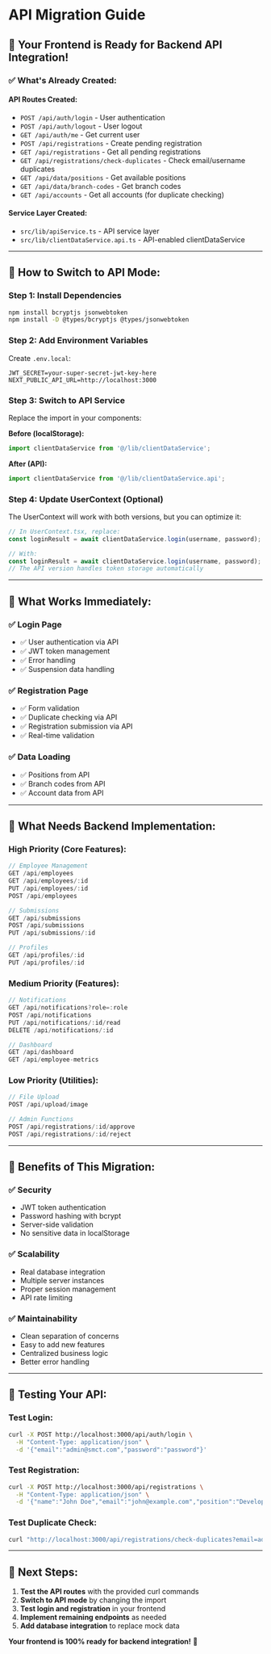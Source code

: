 # API Migration Guide

## 🚀 Your Frontend is Ready for Backend API Integration!

### ✅ What's Already Created:

#### **API Routes Created:**
- `POST /api/auth/login` - User authentication
- `POST /api/auth/logout` - User logout  
- `GET /api/auth/me` - Get current user
- `POST /api/registrations` - Create pending registration
- `GET /api/registrations` - Get all pending registrations
- `GET /api/registrations/check-duplicates` - Check email/username duplicates
- `GET /api/data/positions` - Get available positions
- `GET /api/data/branch-codes` - Get branch codes
- `GET /api/accounts` - Get all accounts (for duplicate checking)

#### **Service Layer Created:**
- `src/lib/apiService.ts` - API service layer
- `src/lib/clientDataService.api.ts` - API-enabled clientDataService

---

## 🔄 How to Switch to API Mode:

### **Step 1: Install Dependencies**
```bash
npm install bcryptjs jsonwebtoken
npm install -D @types/bcryptjs @types/jsonwebtoken
```

### **Step 2: Add Environment Variables**
Create `.env.local`:
```env
JWT_SECRET=your-super-secret-jwt-key-here
NEXT_PUBLIC_API_URL=http://localhost:3000
```

### **Step 3: Switch to API Service**
Replace the import in your components:

**Before (localStorage):**
```typescript
import clientDataService from '@/lib/clientDataService';
```

**After (API):**
```typescript
import clientDataService from '@/lib/clientDataService.api';
```

### **Step 4: Update UserContext (Optional)**
The UserContext will work with both versions, but you can optimize it:

```typescript
// In UserContext.tsx, replace:
const loginResult = await clientDataService.login(username, password);

// With:
const loginResult = await clientDataService.login(username, password);
// The API version handles token storage automatically
```

---

## 🎯 **What Works Immediately:**

### ✅ **Login Page**
- ✅ User authentication via API
- ✅ JWT token management
- ✅ Error handling
- ✅ Suspension data handling

### ✅ **Registration Page**  
- ✅ Form validation
- ✅ Duplicate checking via API
- ✅ Registration submission via API
- ✅ Real-time validation

### ✅ **Data Loading**
- ✅ Positions from API
- ✅ Branch codes from API
- ✅ Account data from API

---

## 🔧 **What Needs Backend Implementation:**

### **High Priority (Core Features):**
```typescript
// Employee Management
GET /api/employees
GET /api/employees/:id
PUT /api/employees/:id
POST /api/employees

// Submissions
GET /api/submissions
POST /api/submissions
PUT /api/submissions/:id

// Profiles
GET /api/profiles/:id
PUT /api/profiles/:id
```

### **Medium Priority (Features):**
```typescript
// Notifications
GET /api/notifications?role=:role
POST /api/notifications
PUT /api/notifications/:id/read
DELETE /api/notifications/:id

// Dashboard
GET /api/dashboard
GET /api/employee-metrics
```

### **Low Priority (Utilities):**
```typescript
// File Upload
POST /api/upload/image

// Admin Functions
POST /api/registrations/:id/approve
POST /api/registrations/:id/reject
```

---

## 🎉 **Benefits of This Migration:**

### ✅ **Security**
- JWT token authentication
- Password hashing with bcrypt
- Server-side validation
- No sensitive data in localStorage

### ✅ **Scalability**
- Real database integration
- Multiple server instances
- Proper session management
- API rate limiting

### ✅ **Maintainability**
- Clean separation of concerns
- Easy to add new features
- Centralized business logic
- Better error handling

---

## 🚀 **Testing Your API:**

### **Test Login:**
```bash
curl -X POST http://localhost:3000/api/auth/login \
  -H "Content-Type: application/json" \
  -d '{"email":"admin@smct.com","password":"password"}'
```

### **Test Registration:**
```bash
curl -X POST http://localhost:3000/api/registrations \
  -H "Content-Type: application/json" \
  -d '{"name":"John Doe","email":"john@example.com","position":"Developer","branch":"head-office","hireDate":"2024-01-01","role":"employee","signature":"base64signature","username":"johndoe","contact":"09123456789","password":"password123"}'
```

### **Test Duplicate Check:**
```bash
curl "http://localhost:3000/api/registrations/check-duplicates?email=admin@smct.com&username=admin"
```

---

## 🎯 **Next Steps:**

1. **Test the API routes** with the provided curl commands
2. **Switch to API mode** by changing the import
3. **Test login and registration** in your frontend
4. **Implement remaining endpoints** as needed
5. **Add database integration** to replace mock data

**Your frontend is 100% ready for backend integration!** 🎉
